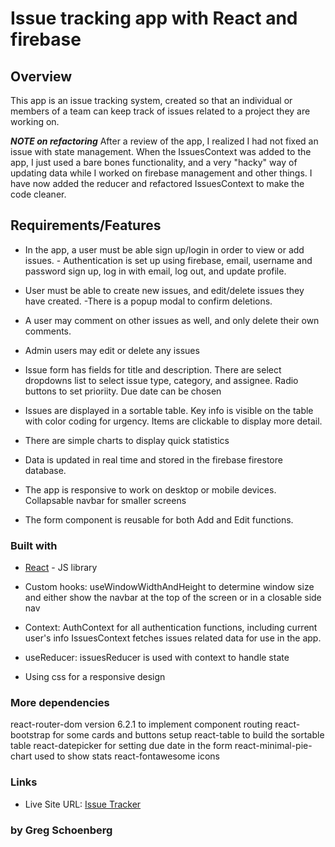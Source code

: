 # Issue tracking app with React and firebase

## Overview

This app is an issue tracking system, created so that an individual or members of a team can keep track of issues related to a project they are working on.

**_NOTE on refactoring_** After a review of the app, I realized I had not fixed an issue with state management. When the IssuesContext was added to the app, I just used a bare bones functionality, and a very "hacky" way of updating data while I worked on firebase management and other things. I have now added the reducer and refactored IssuesContext to make the code cleaner.

## Requirements/Features

- In the app, a user must be able sign up/login in order to view or add issues. - Authentication is set up using firebase, email, username and password sign up, log in
  with email, log out, and update profile.

- User must be able to create new issues, and edit/delete issues they have created.
  -There is a popup modal to confirm deletions.
- A user may comment on other issues as well, and only delete their own comments.
- Admin users may edit or delete any issues
- Issue form has fields for title and description. There are select dropdowns list to select issue type, category, and assignee. Radio buttons to set prioriity. Due date can be chosen
- Issues are displayed in a sortable table. Key info is visible on the table with color coding for urgency. Items are clickable to display more detail.
- There are simple charts to display quick statistics
- Data is updated in real time and stored in the firebase firestore database.
- The app is responsive to work on desktop or mobile devices. Collapsable navbar for smaller screens
- The form component is reusable for both Add and Edit functions.

### Built with

- [React](https://reactjs.org/) - JS library

- Custom hooks: useWindowWidthAndHeight to determine window size and either show the navbar
  at the top of the screen or in a closable side nav

- Context: AuthContext for all authentication functions, including current user's info
  IssuesContext fetches issues related data for use in the app.
- useReducer: issuesReducer is used with context to handle state

- Using css for a responsive design

### More dependencies

react-router-dom version 6.2.1 to implement component routing
react-bootstrap for some cards and buttons setup
react-table to build the sortable table
react-datepicker for setting due date in the form
react-minimal-pie-chart used to show stats
react-fontawesome icons

### Links

- Live Site URL: [Issue Tracker](https://csb-b1wuh3.netlify.app/)

### by Greg Schoenberg
